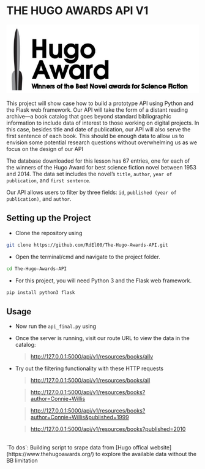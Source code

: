 # THE HUGO AWARDS API V1

<p align="center">
  <img src="img/hugo.jpg">
</p>


This project will show case how to build a prototype API using Python and the Flask web framework. Our API will take the form of a distant reading archive—a book catalog that goes beyond standard bibliographic information to include data of interest to those working on digital projects. In this case, besides title and date of publication, our API will also serve the first sentence of each book. This should be enough data to allow us to envision some potential research questions without overwhelming us as we focus on the design of our API

The database downloaded for this lesson has 67 entries, one for each of the winners of the Hugo Award for best science fiction novel between 1953 and 2014. The data set includes the novel’s `title`, `author`, `year of publication`, and `first sentence`.

Our API allows users to filter by three fields: `id`, `published (year of publication)`, and `author`.

## Setting up the Project

- Clone the repository using

```bash
git clone https://github.com/RdEl00/The-Hugo-Awards-API.git
```

- Open the terminal/cmd and navigate to the project folder.

```bash
cd The-Hugo-Awards-API
```

- For this project, you will need Python 3 and the Flask web framework. 

```bash
pip install python3 flask
```
## Usage

- Now run the `api_final.py` using
- Once the server is running, visit our route URL to view the data in the catalog:

    >http://127.0.0.1:5000/api/v1/resources/books/allv

- Try out the filtering functionality with these HTTP requests

    >http://127.0.0.1:5000/api/v1/resources/books/all

    >http://127.0.0.1:5000/api/v1/resources/books?author=Connie+Willis

    >http://127.0.0.1:5000/api/v1/resources/books?author=Connie+Willis&published=1999

    >http://127.0.0.1:5000/api/v1/resources/books?published=2010
    
<br>
`To dos`: Building script to srape data from  [Hugo offical website](https://www.thehugoawards.org/) to explore the available data without the BB limitation

